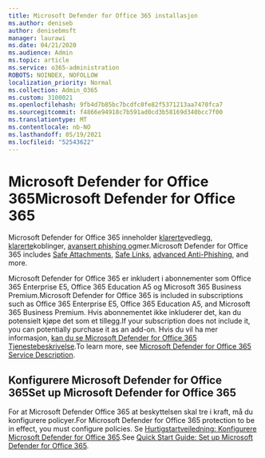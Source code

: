 ```yaml
---
title: Microsoft Defender for Office 365 installasjon
ms.author: deniseb
author: denisebmsft
manager: laurawi
ms.date: 04/21/2020
ms.audience: Admin
ms.topic: article
ms.service: o365-administration
ROBOTS: NOINDEX, NOFOLLOW
localization_priority: Normal
ms.collection: Admin_O365
ms.custom: 3100021
ms.openlocfilehash: 9fb4d7b85bc7bcdfc0fe82f5371213aa7470fca7
ms.sourcegitcommit: f4866e94918c7b591ad0cd3b58169d340bcc7f00
ms.translationtype: MT
ms.contentlocale: nb-NO
ms.lasthandoff: 05/19/2021
ms.locfileid: "52543622"
---
```

# <a name="microsoft-defender-for-office-365"></a><span data-ttu-id="2c64b-102">Microsoft Defender for Office 365</span><span class="sxs-lookup"><span data-stu-id="2c64b-102">Microsoft Defender for Office 365</span></span>

<span data-ttu-id="2c64b-103">Microsoft Defender for Office 365 inneholder [klarerte](/microsoft-365/security/office-365-security/atp-safe-attachments)vedlegg, [klarerte](/microsoft-365/security/office-365-security/atp-safe-links)koblinger, [avansert phishing og](/microsoft-365/security/office-365-security/atp-anti-phishing)mer.</span><span class="sxs-lookup"><span data-stu-id="2c64b-103">Microsoft Defender for Office 365 includes [Safe Attachments](/microsoft-365/security/office-365-security/atp-safe-attachments), [Safe Links](/microsoft-365/security/office-365-security/atp-safe-links), [advanced Anti-Phishing](/microsoft-365/security/office-365-security/atp-anti-phishing), and more.</span></span> 

<span data-ttu-id="2c64b-104">Microsoft Defender for Office 365 er inkludert i abonnementer som Office 365 Enterprise E5, Office 365 Education A5 og Microsoft 365 Business Premium.</span><span class="sxs-lookup"><span data-stu-id="2c64b-104">Microsoft Defender for Office 365 is included in subscriptions such as Office 365 Enterprise E5, Office 365 Education A5, and Microsoft 365 Business Premium.</span></span> <span data-ttu-id="2c64b-105">Hvis abonnementet ikke inkluderer det, kan du potensielt kjøpe det som et tillegg.</span><span class="sxs-lookup"><span data-stu-id="2c64b-105">If your subscription does not include it, you can potentially purchase it as an add-on.</span></span> <span data-ttu-id="2c64b-106">Hvis du vil ha mer informasjon, [kan du se Microsoft Defender for Office 365 Tjenestebeskrivelse](/office365/servicedescriptions/office-365-advanced-threat-protection-service-description).</span><span class="sxs-lookup"><span data-stu-id="2c64b-106">To learn more, see [Microsoft Defender for Office 365 Service Description](/office365/servicedescriptions/office-365-advanced-threat-protection-service-description).</span></span>

## <a name="set-up-microsoft-defender-for-office-365"></a><span data-ttu-id="2c64b-107">Konfigurere Microsoft Defender for Office 365</span><span class="sxs-lookup"><span data-stu-id="2c64b-107">Set up Microsoft Defender for Office 365</span></span>

<span data-ttu-id="2c64b-108">For at Microsoft Defender Office 365 at beskyttelsen skal tre i kraft, må du konfigurere policyer.</span><span class="sxs-lookup"><span data-stu-id="2c64b-108">For Microsoft Defender for Office 365 protection to be in effect, you must configure policies.</span></span> <span data-ttu-id="2c64b-109">Se [Hurtigstartveiledning: Konfigurere Microsoft Defender for Office 365](/microsoft-365/security/office-365-security/office-365-atp).</span><span class="sxs-lookup"><span data-stu-id="2c64b-109">See [Quick Start Guide: Set up Microsoft Defender for Office 365](/microsoft-365/security/office-365-security/office-365-atp).</span></span>

